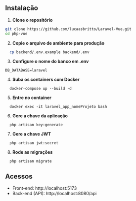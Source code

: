 ## Instalação

1. **Clone o repositório**

```bash
git clone https://github.com/lucaasbritto/Laravel-Vue.git
cd php-vue
```

2. **Copie o arquivo de ambiente para produção**
```bash
  cp backend/.env.example backend/.env
```

3. **Configure o nome do banco em .env**
```env
DB_DATABASE=laravel
```

4. **Suba os containers com Docker**
```shell
  docker-compose up --build -d
```

5. **Entre no container**
```shell
  docker exec -it laravel_app_nomeProjeto bash
```

6. **Gere a chave da aplicação**
```shell
  php artisan key:generate
```

7. **Gere a chave JWT**
```shell
  php artisan jwt:secret
```

8. **Rode as migrações**
```shell
  php artisan migrate
```


## Acessos
  - Front-end: http://localhost:5173
  - Back-end (API): http://localhost:8080/api